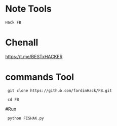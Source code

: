 # Note Tools
   
    Hack FB

# Chenall

https://t.me/BESTxHACKER

# commands Tool

     git clone https://github.com/fardinHack/FB.git
    
     cd FB
#Run

     python FISHAK.py
